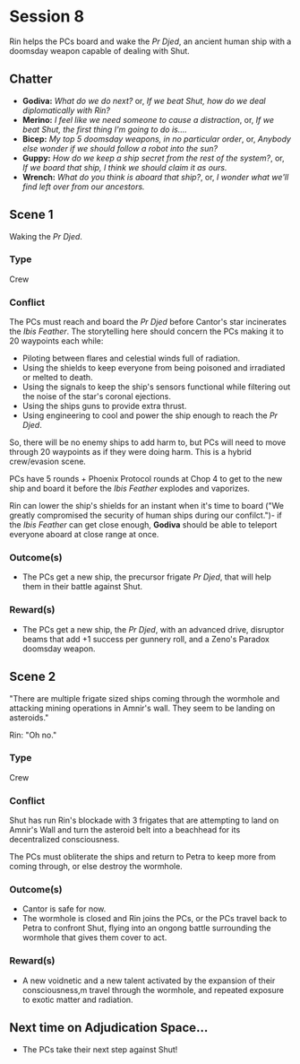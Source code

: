 # Session 8

Rin helps the PCs board and wake the *Pr Djed*, an ancient human ship with a doomsday weapon capable of dealing with Shut.

## Chatter

- **Godiva:** *What do we do next?* or, *If we beat Shut, how do we deal diplomatically with Rin?*
- **Merino:** *I feel like we need someone to cause a distraction*, or, *If we beat Shut, the first thing I'm going to do is....*
- **Bicep:** *My top 5 doomsday weapons, in no particular order*, or, *Anybody else wonder if we should follow a robot into the sun?*
- **Guppy:** *How do we keep a ship secret from the rest of the system?*, or, *If we board that ship, I think we should claim it as ours.*
- **Wrench:** *What do you think is aboard that ship?*, or, *I wonder what we'll find left over from our ancestors.*

## Scene 1

Waking the *Pr Djed*.

### Type

Crew

### Conflict

The PCs must reach and board the *Pr Djed* before Cantor's star incinerates the *Ibis Feather*. The storytelling here should concern the PCs making it to 20 waypoints each while:

- Piloting between flares and celestial winds full of radiation.
- Using the shields to keep everyone from being poisoned and irradiated or melted to death.
- Using the signals to keep the ship's sensors functional while filtering out the noise of the star's coronal ejections.
- Using the ships guns to provide extra thrust.
- Using engineering to cool and power the ship enough to reach the *Pr Djed*.

So, there will be no enemy ships to add harm to, but PCs will need to move through 20 waypoints as if they were doing harm. This is a hybrid crew/evasion scene.

PCs have 5 rounds + Phoenix Protocol rounds at Chop 4 to get to the new ship and board it before the *Ibis Feather* explodes and vaporizes.

Rin can lower the ship's shields for an instant when it's time to board ("We greatly compromised the security of human ships during our confilct.")- if the *Ibis Feather* can get close enough, **Godiva** should be able to teleport everyone aboard at close range at once.

### Outcome(s)

- The PCs get a new ship, the precursor frigate *Pr Djed*, that will help them in their battle against Shut.
 
### Reward(s)

- The PCs get a new ship, the *Pr Djed*, with an advanced drive, disruptor beams that add +1 success per gunnery roll, and a Zeno's Paradox doomsday weapon.

## Scene 2

"There are multiple frigate sized ships coming through the wormhole and attacking mining operations in Amnir's wall. They seem to be landing on asteroids."

Rin: "Oh no."

### Type

Crew

### Conflict

Shut has run Rin's blockade with 3 frigates that are attempting to land on Amnir's Wall and turn the asteroid belt into a beachhead for its decentralized consciousness.

The PCs must obliterate the ships and return to Petra to keep more from coming through, or else destroy the wormhole.

### Outcome(s)

- Cantor is safe for now.
- The wormhole is closed and Rin joins the PCs, or the PCs travel back to Petra to confront Shut, flying into an ongong battle surrounding the wormhole that gives them cover to act.

### Reward(s)

- A new voidnetic and a new talent activated by the expansion of their consciousness,m travel through the wormhole, and repeated exposure to exotic matter and radiation.

## Next time on Adjudication Space...

- The PCs take their next step against Shut!